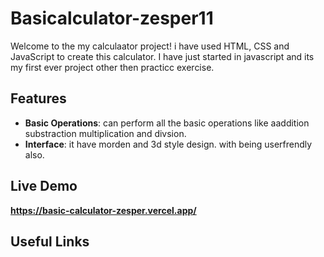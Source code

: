 # Basicalculator-zesper11

Welcome to the my calculaator project! i have used HTML, CSS and JavaScript to create this calculator.
I have just started in javascript and its my first ever project other then practicc exercise.

## Features

- **Basic Operations**: can perform all the basic operations like aaddition substraction multiplication and divsion.
- **Interface**: it have morden and 3d style design. with being userfrendly also.

## Live Demo
**https://basic-calculator-zesper.vercel.app/**

## Useful Links


